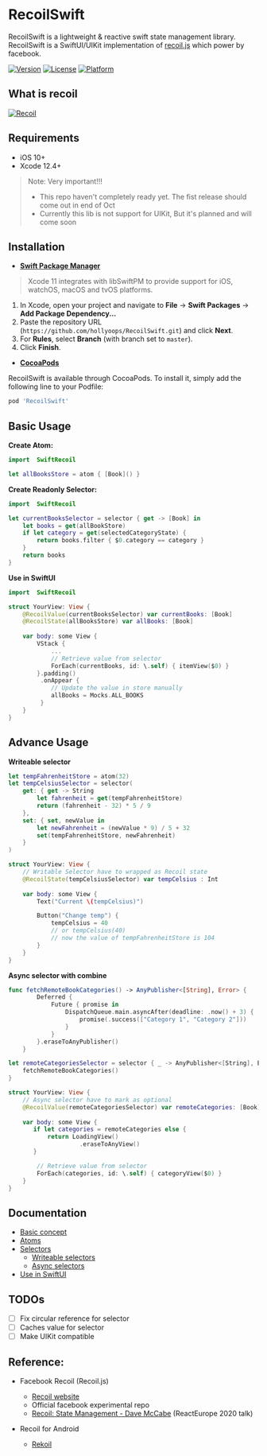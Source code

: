 # RecoilSwift

RecoilSwift is a lightweight & reactive swift state management library. RecoilSwift is a SwiftUI/UIKit implementation of [recoil.js](https://recoiljs.org/) which power by facebook.

[![Version](https://img.shields.io/cocoapods/v/RecoilSwift.svg?style=flat)](https://cocoapods.org/pods/RecoilSwift)
[![License](https://img.shields.io/cocoapods/l/RecoilSwift.svg?style=flat)](https://cocoapods.org/pods/RecoilSwift)
[![Platform](https://img.shields.io/cocoapods/p/RecoilSwift.svg?style=flat)](https://cocoapods.org/pods/RecoilSwift)

## What is recoil

[![Recoil](https://yt-embed.herokuapp.com/embed?v=_ISAA_Jt9kI)](https://www.youtube.com/watch?v=_ISAA_Jt9kI "Recoil")

## Requirements

- iOS 10+
- Xcode 12.4+

> Note: Very important!!!
>* This repo haven't completely ready yet. The fist release should come out in end of Oct 
>* Currently this lib is not support for UIKit, But it's planned and will come soon

## Installation

- [**Swift Package Manager**](https://swift.org/package-manager/)

> Xcode 11 integrates with libSwiftPM to provide support for iOS, watchOS, macOS and tvOS platforms.

1. In Xcode, open your project and navigate to **File** → **Swift Packages** → **Add Package Dependency...**
2. Paste the repository URL (`https://github.com/hollyoops/RecoilSwift.git`) and click **Next**.
3. For **Rules**, select **Branch** (with branch set to `master`).
4. Click **Finish**.

- [**CocoaPods**](https://cocoapods.org) 

RecoilSwift is available through CocoaPods. To install it, simply add the following line to your Podfile:

```ruby
pod 'RecoilSwift'
```

## Basic Usage

**Create Atom:**

```swift
import  SwiftRecoil

let allBooksStore = atom { [Book]() }
```

**Create Readonly Selector:**

```Swift
import  SwiftRecoil

let currentBooksSelector = selector { get -> [Book] in
    let books = get(allBookStore)
    if let category = get(selectedCategoryState) {
        return books.filter { $0.category == category }
    }
    return books
}
```

**Use in SwiftUI**

```swift
import  SwiftRecoil

struct YourView: View {
    @RecoilValue(currentBooksSelector) var currentBooks: [Book]
    @RecoilState(allBooksStore) var allBooks: [Book]
    
    var body: some View {
        VStack {
            ...
            // Retrieve value from selector 
            ForEach(currentBooks, id: \.self) { itemView($0) }
        }.padding()
         .onAppear {
            // Update the value in store manually
            allBooks = Mocks.ALL_BOOKS
         }
    }
}
```

## Advance Usage

**Writeable selector** 

```swift
let tempFahrenheitStore = atom(32)
let tempCelsiusSelector = selector(
    get: { get -> String
        let fahrenheit = get(tempFahrenheitStore)
        return (fahrenheit - 32) * 5 / 9
    },
    set: { set, newValue in
        let newFahrenheit = (newValue * 9) / 5 + 32
        set(tempFahrenheitStore, newFahrenheit)
    }
)

struct YourView: View {
    // Writable Selector have to wrapped as Recoil state
    @RecoilState(tempCelsiusSelector) var tempCelsius : Int
    
    var body: some View {
        Text("Current \(tempCelsius)")

        Button("Change temp") {
            tempCelsius = 40
            // or tempCelsius(40) 
            // now the value of tempFahrenheitStore is 104
        }
    }
}
```

**Async selector with combine**

```swift
func fetchRemoteBookCategories() -> AnyPublisher<[String], Error> {
        Deferred {
            Future { promise in
                DispatchQueue.main.asyncAfter(deadline: .now() + 3) {
                    promise(.success(["Category 1", "Category 2"]))
                }
            }
        }.eraseToAnyPublisher()
    }

let remoteCategoriesSelector = selector { _ -> AnyPublisher<[String], Error> in
    fetchRemoteBookCategories()
}

struct YourView: View {
    // Async selector have to mark as optional
    @RecoilValue(remoteCategoriesSelector) var remoteCategories: [Book]?
    
    var body: some View {
       if let categories = remoteCategories else {
           return LoadingView()
                    .eraseToAnyView()
       }

        // Retrieve value from selector 
        ForEach(categories, id: \.self) { categoryView($0) }
    }
}
```

## Documentation

* [Basic concept](Docs/Atoms.md)
* [Atoms](Docs/Atoms.md)
* [Selectors](Docs/Selectors.md)
  * [Writeable selectors](Docs/Selectors.md)
  * [Async selectors](Docs/Selectors.md)
* [Use in SwiftUI](Docs/RecoilValues.md)

## TODOs

- [ ] Fix circular reference for selector
- [ ] Caches value for selector
- [ ] Make UIKit compatible

## Reference:

* Facebook Recoil (Recoil.js) 
  * [Recoil website](https://recoiljs.org/)
  * Official facebook experimental repo
  * [Recoil: State Management - Dave McCabe](https://youtu.be/_ISAA_Jt9kI) (ReactEurope 2020 talk)
  
* Recoil for Android
  * [Rekoil](https://github.com/musotec/rekoil)

